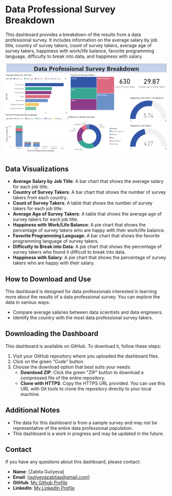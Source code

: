 # Data Professional Survey Breakdown

This dashboard provides a breakdown of the results from a data professional survey. It includes information on the average salary by job title, country of survey takers, count of survey takers, average age of survey takers, happiness with work/life balance, favorite programming language, difficulty to break into data, and happiness with salary.

![Dashboard Screenshot](assets/MyDashboardImage.png)

## Data Visualizations

- **Average Salary by Job Title**: A bar chart that shows the average salary for each job title.
- **Country of Survey Takers**: A bar chart that shows the number of survey takers from each country.
- **Count of Survey Takers**: A table that shows the number of survey takers for each job title.
- **Average Age of Survey Takers**: A table that shows the average age of survey takers for each job title.
- **Happiness with Work/Life Balance**: A pie chart that shows the percentage of survey takers who are happy with their work/life balance.
- **Favorite Programming Language**: A bar chart that shows the favorite programming language of survey takers.
- **Difficulty to Break into Data**: A pie chart that shows the percentage of survey takers who found it difficult to break into data.
- **Happiness with Salary**: A pie chart that shows the percentage of survey takers who are happy with their salary.

## How to Download and Use

This dashboard is designed for data professionals interested in learning more about the results of a data professional survey. You can explore the data in various ways:

- Compare average salaries between data scientists and data engineers.
- Identify the country with the most data professional survey takers.

## Downloading the Dashboard

This dashboard is available on GitHub. To download it, follow these steps:

1. Visit your GitHub repository where you uploaded the dashboard files.
2. Click on the green "Code" button.
3. Choose the download option that best suits your needs:
    - **Download ZIP**: Click the green "ZIP" button to download a compressed file of the entire repository.
    - **Clone with HTTPS**: Copy the HTTPS URL provided. You can use this URL with Git tools to clone the repository directly to your local machine.

## Additional Notes

- The data for this dashboard is from a sample survey and may not be representative of the entire data professional population.
- This dashboard is a work in progress and may be updated in the future.

## Contact

If you have any questions about this dashboard, please contact:

- **Name**: [Zabita Guliyeva]
- **Email**: [guliyevazabitaa@gmail.com]
- **GitHub**: [My Github Profile](https://github.com/zabitaguliyeva)
- **LinkedIn**: [My LinkedIn Profile](https://www.linkedin.com/in/zabita-quliyeva-43b96b21a/)
